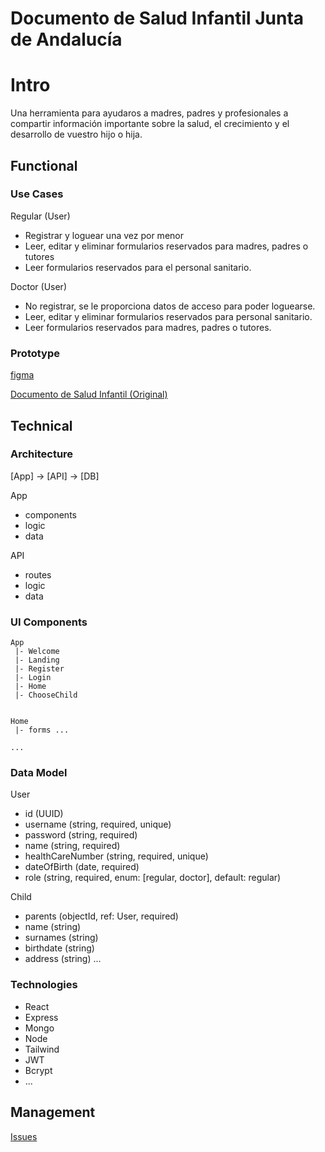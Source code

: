 # Documento de Salud Infantil Junta de Andalucía

 # Intro

 Una herramienta para ayudaros a madres, padres y profesionales a compartir información importante sobre la salud, el crecimiento y el desarrollo de vuestro hijo o hija.

 ## Functional

 ### Use Cases

 Regular (User)
 - Registrar y loguear una vez por menor
 - Leer, editar y eliminar formularios reservados para madres, padres o tutores
 - Leer formularios reservados para el personal sanitario.

 Doctor (User)
 - No registrar, se le proporciona datos de acceso para poder loguearse.
 - Leer, editar y eliminar formularios reservados para personal sanitario.
 - Leer formularios reservados para madres, padres o tutores.

 ### Prototype
 [figma](https://www.figma.com/proto/zK3AsY7a7Vf8M0jt721H5a/Proyecto?node-id=5-41&t=PlzesSSVCMkHcFAF-1&scaling=min-zoom&content-scaling=fixed&page-id=0%3A1&starting-point-node-id=5%3A41)
 
 [Documento de Salud Infantil (Original)](https://juntadeandalucia.es/export/drupaljda/csafa_documentoSaludInfantil_SE1740-2019v2.pdf)

## Technical

### Architecture

[App] -> [API] -> [DB]

App
- components
- logic
- data

API
- routes
- logic
- data

### UI Components

```
App
 |- Welcome
 |- Landing
 |- Register
 |- Login
 |- Home
 |- ChooseChild


Home
 |- forms ...

...
```

### Data Model

User
- id (UUID)
- username (string, required, unique)
- password (string, required)
- name (string, required)
- healthCareNumber (string, required, unique)
- dateOfBirth (date, required)
- role (string, required, enum: [regular, doctor], default: regular)

Child
- parents (objectId, ref: User, required)
- name (string)
- surnames (string)
- birthdate (string)
- address (string)
...


### Technologies

- React
- Express
- Mongo
- Node
- Tailwind
- JWT
- Bcrypt
- ...

## Management

[Issues](https://github.com/b00tc4mp/eurofirms-bootcamp-202502/issues/82)